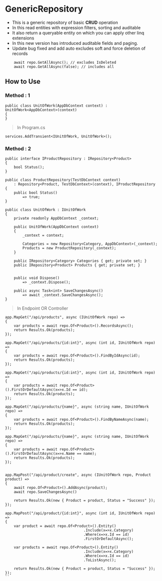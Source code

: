 # GenericRepository

- This is a generic repository of basic **CRUD** operation
- In this read entities with expression filters, sorting and auditable
- It also return a queryable entity on which you can apply other linq extensions
- In this new version has introduced auditable fields and paging.
- Update bug fixed and add auto excludes soft and force deletion of records

```code
    await repo.GetAllAsync(); // excludes IsDeleted
    await repo.GetAllAsync(false); // includes all

```

## How to Use

### Method : 1

```code
public class UnitOfWork(AppDbContext context) : UnitOfWork<AppDbContext>(context)
{
}
```

> In Program.cs

```code
services.AddTransient<IUnitOfWork, UnitOfWork>();
```

### Method : 2

```code
public interface IProductRepository : IRepository<Product>
{
    bool Status();
}

public class ProductRepository(TestDbContext context)
    : Repository<Product, TestDbContext>(context), IProductRepository
{
    public bool Status()
        => true;
}
```

```code
public class UnitOfWork : IUnitOfWork
{
    private readonly AppDbContext _context;

    public UnitOfWork(AppDbContext context)
    {
        _context = context;

        Categories = new Repository<Category, AppDbContext>(_context);
        Products = new ProductRepository(_context);
    }

    public IRepository<Category> Categories { get; private set; }
    public IRepository<Product> Products { get; private set; }


    public void Dispose()
        => _context.Dispose();

    public async Task<int> SaveChangesAsync()
        => await _context.SaveChangesAsync();
}
```

> In Endpoint OR Controller

```code
app.MapGet("/api/products", async (IUnitOfWork repo) =>
{
    var products = await repo.Of<Product>().RecordsAsync();
    return Results.Ok(products);
});

app.MapGet("/api/products/{id:int}", async (int id, IUnitOfWork repo) =>
{
    var products = await repo.Of<Product>().FindByIdAsync(id);
    return Results.Ok(products);
});

app.MapGet("/api/products/{id:int}", async (int id, IUnitOfWork repo) =>
{
    var products = await repo.Of<Product>().FirstOrDefaultAsync(x=>x.Id == id);
    return Results.Ok(products);
});

app.MapGet("/api/products/{name}", async (string name, IUnitOfWork repo) =>
{
    var products = await repo.Of<Product>().FindByNameAsync(name);
    return Results.Ok(products);
});

app.MapGet("/api/products/{name}", async (string name, IUnitOfWork repo) =>
{
    var products = await repo.Of<Product>().FirstOrDefaultAsync(x=>x.Name == name);
    return Results.Ok(products);
});


app.MapPost("/api/product/create", async (IUnitOfWork repo, Product product) =>
{
    await repo.Of<Product>().AddAsync(product);
    await repo.SaveChangesAsync()

    return Results.Ok(new { Product = product, Status = "Success" });
});

app.MapPost("/api/product/{id:int}", async (int id, IUnitOfWork repo) =>
{
    var product = await repo.Of<Product>().Entity()
                                    .Include(x=>x.Category)
                                    .Where(x=>x.Id == id)
                                    .FirstOrDefaultAsync();

    var products = await repo.Of<Product>().Entity()
                                    .Include(x=>x.Category)
                                    .Where(x=>x.Id == id)
                                    .ToListAsync();

    return Results.Ok(new { Product = product, Status = "Success" });
});
``
